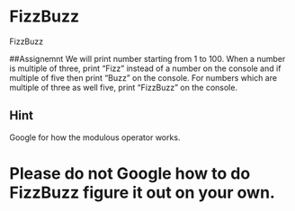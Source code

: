 # FizzBuzz
FizzBuzz 

##Assignemnt
We will print number starting from 1 to 100. When a number is multiple of three, print “Fizz” instead of a number on the console and if multiple of five then print “Buzz” on the console. For numbers which are multiple of three as well five, print “FizzBuzz” on the console.

## Hint
Google for how the modulous operator works.

# Please do not Google how to do FizzBuzz figure it out on your own.
